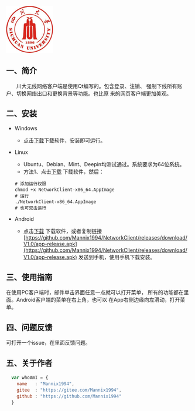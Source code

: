 ![NetworkClient](Qt/Icons/NetworkClient.png)
## 一、简介
  
　　川大无线网络客户端是使用Qt编写的。包含登录、注销、
强制下线所有账户、切换网络出口和更换背景等功能。也比原
来的网页客户端更加美观。

## 二、安装
  
* Windows
  * 点击[下载](https://github.com/Mannix1994/NetworkClient/releases/download/V1.0/NetworkClient.exe)下载软件，安装即可运行。

* Linux
    *  Ubuntu、Debian、Mint、Deepin均测试通过。系统要求为64位系统。
    *  方法1、点击[下载](https://github.com/Mannix1994/NetworkClient/releases/download/V1.0/NetworkClient-x86_64.AppImage)
下载软件，然后：
	```
    # 添加运行权限
	chmod +x NetworkClient-x86_64.AppImage
	# 运行
    ./NetworkClient-x86_64.AppImage
	# 也可双击运行
	```
* Android  
    * 点击[下载](https://github.com/Mannix1994/NetworkClient/releases/download/V1.0/app-release.apk)
    下载软件，或者复制链接[https://github.com/Mannix1994/NetworkClient/releases/download/V1.0/app-release.apk](https://github.com/Mannix1994/NetworkClient/releases/download/V1.0/app-release.apk)
    发送到手机，使用手机下载安装。

## 三、使用指南
  
在使用PC客户端时，邮件单击界面任意一点就可以打开菜单，
所有的功能都在里面。Android客户端的菜单在右上角，也可以
在App右侧边缘向左滑动，打开菜单。

## 四、问题反馈
  
可打开一个issue，在里面反馈问题。

## 五、关于作者

```javascript
  var whoAmI = {
    name   : "Mannix1994",
    gitee  : "https://gitee.com/Mannix1994",
    github : "https://github.com/Mannix1994"
  }
```
